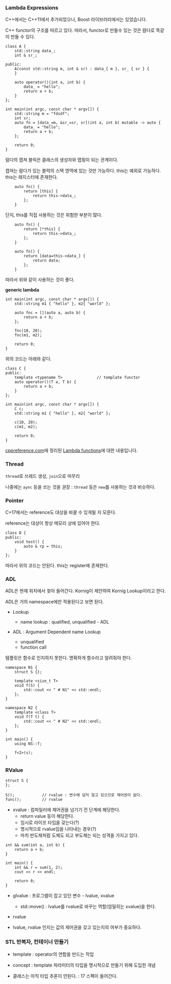 ### Lambda Expressions

C++에서는 C++11에서 추가되었으나, Boost 라이브러리에서는 있었습니다.

C++ functor의 구조를 따르고 있다. 따라서, functor로 만들수 있는 것은 람다로 똑같이 만들 수 있다.

```
class A {
    std::string data_;
    int & sr_;
    
public:
    A(const std::string m, int & sr) : data_{ m }, sr_ { sr } {
    }
    
    auto operator()(int a, int b) {
        data_ = "hello";
        return a + b;
    }
};

int main(int argc, const char * argv[]) {
    std::string m = "fdsdf";
    int sr;
    auto fn = [data_=m, &sr_=sr, sr](int a, int b) mutable -> auto {
        data_ = "hello";
        return a + b;
    };

    return 0;
}

```

람다의 캡쳐 블럭은 클래스의 생성자와 맵핑이 되는 관계이다.

캡쳐는 람다가 있는 블럭의 스택 영역에 있는 것만 가능하다. this는 예외로 가능하다. this는 레지스터에 존재한다.

```
    auto fn() {
        return [this] {
            return this->data_;
        };
    }
```

단지, this를 직접 사용하는 것은 위험한 부분이 많다.

```
    auto fn() {
        return [*this] {
            return this->data_;
        };
    }

    auto fn() {
        return [data=this->data_] {
            return data;
        };
    }
```

따라서 위와 같이 사용하는 것이 좋다.

**generic lambda**

```
int main(int argc, const char * argv[]) {
    std::string m1 { "hello" }, m2{ "world" };

    auto fnc = [](auto a, auto b) {     
        return a + b;
    };
    
    fnc(10, 20);
    fnc(m1, m2);

    return 0;
}

```

위의 코드는 아래와 같다.

```
class C {
public:
    template <typename T>               // template functor
    auto operator()(T a, T b) {
        return a + b;
    }
};

int main(int argc, const char * argv[]) {
    C c;
    std::string m1 { "hello" }, m2{ "world" };
    
    c(10, 20);
    c(m1, m2);

    return 0;
}

```

[cppreference.com](http://en.cppreference.com/w/)에 정리된 [Lambda functions](http://en.cppreference.com/w/cpp/language/lambda)에 대한 내용입니다.

### Thread

`thread`로 쓰레드 생성, `join`으로 마무리

나중에는 `aync` 등을 쓰는 것을 권장 : `thread` 등은 `new`를 사용하는 것과 비슷하다.


### Pointer

C+17에서는 reference도 대상을 바꿀 수 있게될 지 모른다.

reference는 대상이 항상 메모리 상에 있어야 한다.

```
class D {
public:
    void test() {
        auto & rp = this;
    }
};
```

따라서 위의 코드는 안된다. this는 register에 존재한다.

### ADL 

ADL은 현재 위치에서 찾아 들어간다. Kornig이 제안하여 Kornig Lookup이라고 한다.

ADL은 거의 namespace에만 적용된다고 보면 된다.

* Lookup
	* name lookup : qualified, unqualified - ADL
	 
* ADL : Argument Dependent name Lookup
	* unqualified
	* function call
	
템플릿은 함수로 인지하지 못한다. 명확하게 함수라고 알려줘야 한다.

```
namespace N1 {
	struct S {};
	
	template <size_t T>
	void f(S) {
		std::cout << " # N1" << std::endl;
	};
}

namespace N2 {
	template <class T>
	void f(T t) {
		std::cout << " # N2" << std::endl;
	};
}

int main() {
	using NS::f;
	
	f<2>(s);
}
```

### RValue

```
struct S {
};

S();			// rvalue : 변수에 담지 않고 있으므로 제어권이 없다.
func();			// rvalue
```

* xvalue : 컴파일러에 제어권을 넘기기 전 단계에 해당한다.
	* return value 등이 해당한다. 
	* 임시로 라이프 타임을 갖는다(?)
	* 명시적으로 rvalue임을 나타내는 경우(?)
	* 마치 반도체처럼 도체도 되고 부도체는 되는 성격을 가지고 있다.

```
int && sum(int a, int b) {
	return a + b;
}

int main() {
	int && r = sum(1, 2);
	cout << r << endl;
	
	return 0;
}
```

* glvalue : 프로그램이 잡고 있던 변수 - lvalue, xvalue
	* std::move() : lvalue를 rvalue로 바꾸는 역할(엄밀히는 xvalue)을 한다.
* rvalue

* lvalue, rvalue 인지는 값의 제어권을 갖고 있는지의 여부가 중요하다.

### STL 반복자, 컨테이너 만들기

* template : operator의 연합을 만드는 작업

* concept : template 파라미터의 타입을 명시적으로 만들기 위해 도입한 개념

* 클래스는 아직 타입 추론이 안된다. : 17 스펙이 들어간다.










